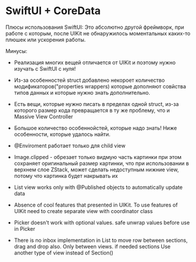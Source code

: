 #  SwiftUI + CoreData

  Плюсы использования SwiftUI: 
  Это абсолютно другой фреймворк, при работе с которым, после UIKit не обнаружилось моментальных каких-то плюшек или ускорения работы.
  
   Минусы:
  - Реализация многих вещей отличается от UIKit и поэтому нужно изучать с SwiftUI с нуля!
  - Из-за особенностей struct добавлено некороет количество модификаторов("properties wrappers) которые дополняют совйства типов данных и которые нужно знать дополнительно.
  - Есть вещи, которые нужно писать в пределах одной struct, из-за которого размер кода превращается в ту же проблему, что и Massive View Controller  
  
  - Большое количество особеннойстей, которые надо знать! Ниже особенности, которые удалось найти. 
  
 - @Enviroment работает только для child view
 - Image.clipped - обрезает только видмую часть картинки при этом сохраняет оригинальный размер картинки, что при использовании в верхнем слое ZStack, может сделать недоступным нижние view, потому что картинка будет накрывать их
 - List view works only with @Published objects to automatically update data
 - Absence of cool features that presented in UIKit. To use features of UIKit need to create separate view with coordinator class
 - Picker doesn't work with optional values. safe unwrap values before use in Picker
 - There is no inbox implementation in List to move row between sections, drag and drop also. Only between views. if needed sections Use another type of view instead of Section()
  


